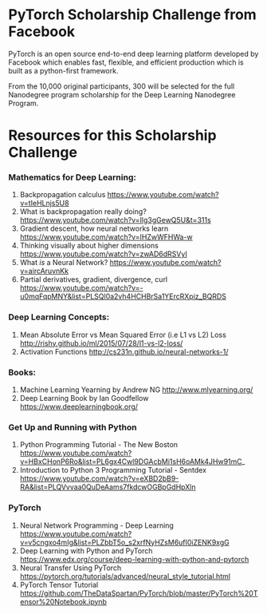 # PyTorch Scholarship Challenge from Facebook

PyTorch is an open source end-to-end deep learning platform developed by Facebook which enables fast, flexible, and efficient production which is built as a python-first framework.

From the 10,000 original participants, 300 will be selected for the full Nanodegree program scholarship for the Deep Learning Nanodegree Program. 

# Resources for this Scholarship Challenge

### Mathematics for Deep Learning:
1. Backpropagation calculus https://www.youtube.com/watch?v=tIeHLnjs5U8
2. What is backpropagation really doing? https://www.youtube.com/watch?v=Ilg3gGewQ5U&t=311s
3. Gradient descent, how neural networks learn https://www.youtube.com/watch?v=IHZwWFHWa-w
4. Thinking visually about higher dimensions https://www.youtube.com/watch?v=zwAD6dRSVyI
5. What *is* a Neural Network? https://www.youtube.com/watch?v=aircAruvnKk
6. Partial derivatives, gradient, divergence, curl https://www.youtube.com/watch?v=-u0mqFqpMNY&list=PLSQl0a2vh4HCHBrSa1YErcRXpiz_BQRDS

### Deep Learning Concepts:
1. Mean Absolute Error vs Mean Squared Error (i.e L1 vs L2) Loss http://rishy.github.io/ml/2015/07/28/l1-vs-l2-loss/
2. Activation Functions http://cs231n.github.io/neural-networks-1/

### Books:
1. Machine Learning Yearning by Andrew NG http://www.mlyearning.org/
2. Deep Learning Book by Ian Goodfellow https://www.deeplearningbook.org/

### Get Up and Running with Python
1. Python Programming Tutorial - The New Boston https://www.youtube.com/watch?v=HBxCHonP6Ro&list=PL6gx4Cwl9DGAcbMi1sH6oAMk4JHw91mC_
2. Introduction to Python 3 Programming Tutorial - Sentdex https://www.youtube.com/watch?v=eXBD2bB9-RA&list=PLQVvvaa0QuDeAams7fkdcwOGBpGdHpXln

### PyTorch
1. Neural Network Programming - Deep Learning https://www.youtube.com/watch?v=v5cngxo4mIg&list=PLZbbT5o_s2xrfNyHZsM6ufI0iZENK9xgG
2. Deep Learning with Python and PyTorch https://www.edx.org/course/deep-learning-with-python-and-pytorch
3. Neural Transfer Using PyTorch https://pytorch.org/tutorials/advanced/neural_style_tutorial.html
4. PyTorch Tensor Tutorial https://github.com/TheDataSpartan/PyTorch/blob/master/PyTorch%20Tensor%20Notebook.ipynb
